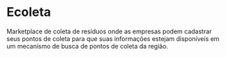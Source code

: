# Ecoleta
Marketplace de coleta de resíduos onde as empresas podem cadastrar seus pontos de coleta para que suas informações estejam disponíveis em um mecanismo de busca de pontos de coleta da região.
